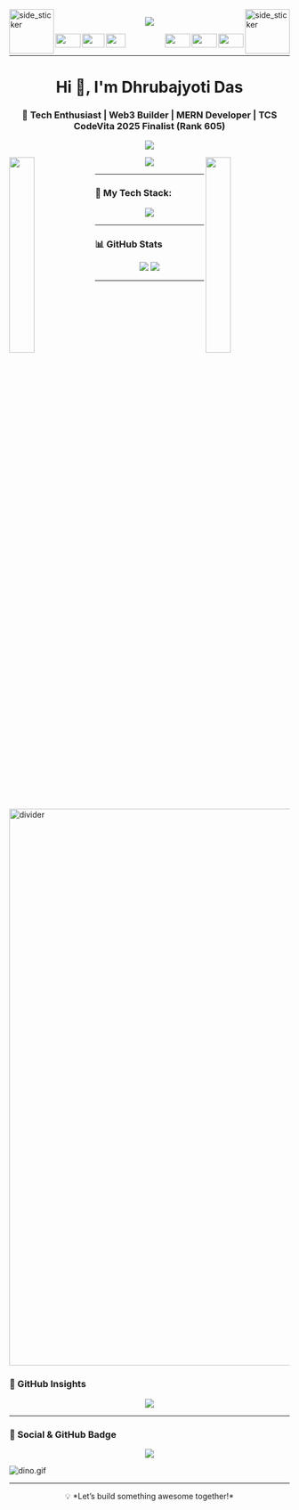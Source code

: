 <img align="left" width=80px height=80px alt="side_sticker" src="https://media.giphy.com/media/TEnXkcsHrP4YedChhA/giphy.gif" />
<img align="right" width=80px height=80px alt="side_sticker" src="https://media.giphy.com/media/TEnXkcsHrP4YedChhA/giphy.gif" />

<p align="center"><img src="https://i.imgur.com/A6bWGFl.gif" /></p>

<img src="https://media1.giphy.com/media/ZbftmEwht0nDkl6XFX/giphy.gif" width="45" height="25" align="left">
<img src="https://media2.giphy.com/media/3JTwfEEdDlpyh6M0o2/giphy.gif" width="45" height="25" align="right">
<img src="https://media0.giphy.com/media/2oO1ZKeNbqOfdZq3Xg/giphy.gif" width="40" height="25" align="left">
<img src="https://media4.giphy.com/media/Jfcb1m7szdya4/giphy.gif" width="45" height="25" align="right">
<img src="https://media3.giphy.com/media/TpNTATTp5c2Ri/giphy.gif" width="45" height="25" align="right">
<img src="https://media0.giphy.com/media/5eFFhJ3yrAIndRQeFx/giphy.gif" width="35" height="25">

---

<h1 align="center">Hi 👋, I'm Dhrubajyoti Das</h1>
<h3 align="center">🚀 Tech Enthusiast | Web3 Builder | MERN Developer | TCS CodeVita 2025 Finalist (Rank 605)</h3>

<p align="center">
  <img src="https://count.getloli.com/get/@dhrubajyoticoder?theme=rule34" />
</p>

<img align="left" src="https://user-images.githubusercontent.com/65187002/144930161-2f783401-8d27-4fdf-a2f7-cc0ba32f1f1f.gif" width="30%">
<img align="right" src="https://user-images.githubusercontent.com/65187002/144930161-2f783401-8d27-4fdf-a2f7-cc0ba32f1f1f.gif" width="30%">
<p align="center">
  <img src="https://raw.githubusercontent.com/yasinnorozzadeh/yasinnorozzadeh/main/intro.gif" />
</p>

---

### 🧰 My Tech Stack:
<p align="center">
  <img src="https://skillicons.dev/icons?i=js,ts,html,css,react,nextjs,angular,nodejs,express,mongodb,mysql,prisma,tailwind,bootstrap,redux,solidity,web3,vercel,linux,bash,git,github,cpp,java,python,figma,postman" />
</p>

---

### 📊 GitHub Stats
<p align="center">
  <img src="https://github-readme-stats.vercel.app/api/top-langs/?username=DhrUboCodErReact&layout=compact&text_color=000&icon_color=000&bg_color=FFFFFF" />
  <img src="https://github-readme-stats.vercel.app/api?username=DhrUboCodErReact&show_icons=true&text_color=000&icon_color=000&bg_color=FFFFFF" />
</p>

---

<img align="center" src="https://user-images.githubusercontent.com/73097560/115834477-dbab4500-a447-11eb-908a-139a6edaec5c.gif" alt="divider" width="1000"/>  

### 🧠 GitHub Insights
<p align="center">
  <img src="https://github-profile-summary-cards.vercel.app/api/cards/profile-details?username=DhrUboCodErReact&theme=github_dark" />
</p>

---

### 🔗 Social & GitHub Badge
<p align="center">
  <img src="https://img.shields.io/github/followers/dhrubajyoticoder?label=Follow&style=social" />
</p>

<img data-target="animated-image.replacedImage" alt="dino.gif" src="https://github.com/saadeghi/saadeghi/raw/master/dino.gif" style="display: block; margin: auto;">

---

<p align="center">💡 *Let’s build something awesome together!*</p>
